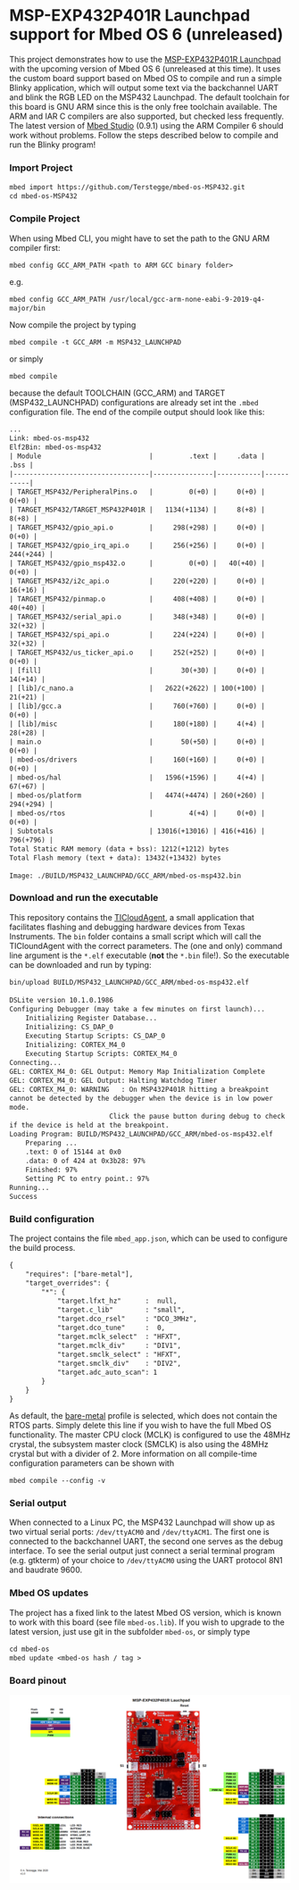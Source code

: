 # MSP-EXP432P401R Launchpad support for Mbed OS 6 (unreleased)

This project demonstrates how to use the
[MSP-EXP432P401R Launchpad](https://www.ti.com/tool/MSP-EXP432P401R)
with the upcoming version of Mbed OS 6 (unreleased at this time).
It uses the custom board support based on Mbed OS to compile and run a
simple Blinky application, which will output some text via the backchannel
UART and blink the RGB LED on the MSP432 Launchpad. The default toolchain
for this board is GNU ARM since this is the only free toolchain available.
The ARM and IAR C compilers are also supported, but checked less frequently.
The latest version of [Mbed Studio](https://os.mbed.com/studio/) (0.9.1)
using the ARM Compiler 6 should work without problems. Follow the steps
described below to compile and run the Blinky program!

### Import Project

```
mbed import https://github.com/Terstegge/mbed-os-MSP432.git
cd mbed-os-MSP432
```

### Compile Project

When using Mbed CLI, you might have to set the path to the
GNU ARM compiler first:
```
mbed config GCC_ARM_PATH <path to ARM GCC binary folder>
```
e.g.
```
mbed config GCC_ARM_PATH /usr/local/gcc-arm-none-eabi-9-2019-q4-major/bin
```

Now compile the project by typing
```
mbed compile -t GCC_ARM -m MSP432_LAUNCHPAD
```
or simply
```
mbed compile
```
because the default TOOLCHAIN (GCC_ARM) and TARGET (MSP432_LAUNCHPAD)
configurations are already set int the `.mbed` configuration file.
The end of the compile output should look like this:
```
...
Link: mbed-os-msp432
Elf2Bin: mbed-os-msp432
| Module                           |         .text |     .data |      .bss |
|----------------------------------|---------------|-----------|-----------|
| TARGET_MSP432/PeripheralPins.o   |         0(+0) |     0(+0) |     0(+0) |
| TARGET_MSP432/TARGET_MSP432P401R |   1134(+1134) |     8(+8) |     8(+8) |
| TARGET_MSP432/gpio_api.o         |     298(+298) |     0(+0) |     0(+0) |
| TARGET_MSP432/gpio_irq_api.o     |     256(+256) |     0(+0) | 244(+244) |
| TARGET_MSP432/gpio_msp432.o      |         0(+0) |   40(+40) |     0(+0) |
| TARGET_MSP432/i2c_api.o          |     220(+220) |     0(+0) |   16(+16) |
| TARGET_MSP432/pinmap.o           |     408(+408) |     0(+0) |   40(+40) |
| TARGET_MSP432/serial_api.o       |     348(+348) |     0(+0) |   32(+32) |
| TARGET_MSP432/spi_api.o          |     224(+224) |     0(+0) |   32(+32) |
| TARGET_MSP432/us_ticker_api.o    |     252(+252) |     0(+0) |     0(+0) |
| [fill]                           |       30(+30) |     0(+0) |   14(+14) |
| [lib]/c_nano.a                   |   2622(+2622) | 100(+100) |   21(+21) |
| [lib]/gcc.a                      |     760(+760) |     0(+0) |     0(+0) |
| [lib]/misc                       |     180(+180) |     4(+4) |   28(+28) |
| main.o                           |       50(+50) |     0(+0) |     0(+0) |
| mbed-os/drivers                  |     160(+160) |     0(+0) |     0(+0) |
| mbed-os/hal                      |   1596(+1596) |     4(+4) |   67(+67) |
| mbed-os/platform                 |   4474(+4474) | 260(+260) | 294(+294) |
| mbed-os/rtos                     |         4(+4) |     0(+0) |     0(+0) |
| Subtotals                        | 13016(+13016) | 416(+416) | 796(+796) |
Total Static RAM memory (data + bss): 1212(+1212) bytes
Total Flash memory (text + data): 13432(+13432) bytes

Image: ./BUILD/MSP432_LAUNCHPAD/GCC_ARM/mbed-os-msp432.bin
```
### Download and run the executable

This repository contains the
[TICloudAgent](https://processors.wiki.ti.com/index.php/TI_Cloud_Agent),
a small application that facilitates flashing and debugging hardware
devices from Texas Instruments. The `bin` folder contains a small
script which will call the TICloundAgent with the correct parameters.
The (one and only) command line argument is the `*.elf` executable
(**not** the `*.bin` file!). So the executable can be downloaded and run by
typing:
```
bin/upload BUILD/MSP432_LAUNCHPAD/GCC_ARM/mbed-os-msp432.elf

DSLite version 10.1.0.1986
Configuring Debugger (may take a few minutes on first launch)...
	Initializing Register Database...
	Initializing: CS_DAP_0
	Executing Startup Scripts: CS_DAP_0
	Initializing: CORTEX_M4_0
	Executing Startup Scripts: CORTEX_M4_0
Connecting...
GEL: CORTEX_M4_0: GEL Output: Memory Map Initialization Complete
GEL: CORTEX_M4_0: GEL Output: Halting Watchdog Timer
GEL: CORTEX_M4_0: WARNING   : On MSP432P401R hitting a breakpoint cannot be detected by the debugger when the device is in low power mode.
                         Click the pause button during debug to check if the device is held at the breakpoint.
Loading Program: BUILD/MSP432_LAUNCHPAD/GCC_ARM/mbed-os-msp432.elf
	Preparing ... 
	.text: 0 of 15144 at 0x0
	.data: 0 of 424 at 0x3b28: 97%
	Finished: 97%
	Setting PC to entry point.: 97%
Running...
Success
```

### Build configuration

The project contains the file `mbed_app.json`, which can be used to
configure the build process.
```
{
    "requires": ["bare-metal"],
    "target_overrides": {
        "*": {
            "target.lfxt_hz"      :  null,
            "target.c_lib"        : "small",
            "target.dco_rsel"     : "DCO_3MHz",
            "target.dco_tune"     :  0,
            "target.mclk_select"  : "HFXT",
            "target.mclk_div"     : "DIV1",
            "target.smclk_select" : "HFXT",
            "target.smclk_div"    : "DIV2",
            "target.adc_auto_scan": 1
        }
    }
}
```
As default, the
[bare-metal](https://os.mbed.com/docs/mbed-os/v5.15/reference/mbed-os-bare-metal.html)
profile is selected, which does not contain the RTOS parts.
Simply delete this line if you wish to have the full Mbed OS
functionality. The master CPU clock (MCLK) is configured to use the
48MHz crystal, the subsystem master clock (SMCLK) is also using the
48MHz crystal but with a divider of 2. More information on all
compile-time configuration parameters can be shown with
```
mbed compile --config -v
```

### Serial output

When connected to a Linux PC, the MSP432 Launchpad will show up as
two virtual serial ports: `/dev/ttyACM0` and `/dev/ttyACM1`.
The first one is connected to the backchannel UART, the second one
serves as the debug interface.
To see the serial output just connect a serial terminal program
(e.g. gtkterm) of your choice to `/dev/ttyACM0` using the UART
protocol 8N1 and baudrate 9600.

### Mbed OS updates

The project has a fixed link to the latest Mbed OS version, which is
known to work with this board (see file `mbed-os.lib`). If you wish
to upgrade to the latest version, just use git in the subfolder
`mbed-os`, or simply type
```
cd mbed-os
mbed update <mbed-os hash / tag >
```

### Board pinout

![MSP-EXP432P401R Launchpad pinout](img/MSP-EXP432P401_Launchpad_Pins.png)

  
